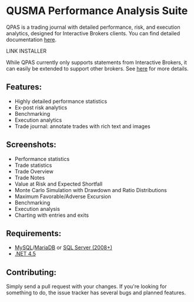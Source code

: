 QUSMA Performance Analysis Suite
====

QPAS is a trading journal with detailed performance, risk, and execution analytics, designed for Interactive Brokers clients. You can find detailed documentation [here](http://qusma.com/qpasdocs/index.php/Main_Page).

LINK INSTALLER

While QPAS currently only supports statements from Interactive Brokers, it can easily be extended to support other brokers. See [here](http://qusma.com/qpasdocs/index.php/Implementing_a_Statement_Parser) for more details.

Features:
------------------------
* Highly detailed performance statistics
* Ex-post risk analytics
* Benchmarking
* Execution analytics
* Trade journal: annotate trades with rich text and images

Screenshots:
------------------------
* Performance statistics
* Trade statistics
* Trade Overview
* Trade Notes
* Value at Risk and Expected Shortfall
* Monte Carlo Simulation with Drawdown and Ratio Distributions
* Maximum Favorable/Adverse Excursion
* Benchmarking
* Execution analysis
* Charting with entries and exits

Requirements:
------------------------
* [MySQL](http://dev.mysql.com/downloads/mysql/)/[MariaDB](https://downloads.mariadb.org/) or [SQL Server (2008+)](http://www.microsoft.com/en-us/download/details.aspx?id=29062)
* [.NET 4.5](http://www.microsoft.com/en-us/download/details.aspx?id=30653)

Contributing:
------------------------
Simply send a pull request with your changes. If you're looking for something to do, the issue tracker has several bugs and planned features.
